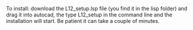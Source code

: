 To install: download the L12_setup.lsp file (you find it in the lisp folder) and drag it into autocad, the type L12_setup in the command line and the installation will start. Be patient it can take a couple of minutes.
